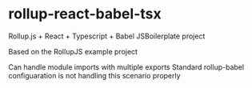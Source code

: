 # rollup-react-babel-tsx
Rollup.js + React + Typescript + Babel JSBoilerplate project

Based on the RollupJS example project

Can handle module imports with multiple exports
Standard rollup-babel configuaration is not handling this scenario properly
